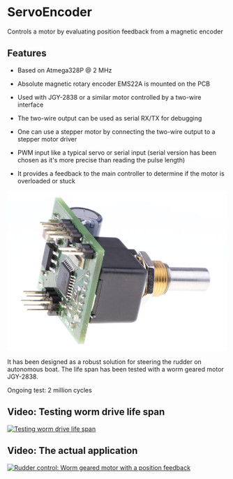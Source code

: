 # ServoEncoder
Controls a motor by evaluating position feedback from a magnetic encoder

## Features

* Based on Atmega328P @ 2 MHz

* Absolute magnetic rotary encoder EMS22A is mounted on the PCB

* Used with JGY-2838 or a similar motor controlled by a two-wire interface

* The two-wire output can be used as serial RX/TX for debugging

* One can use a stepper motor by connecting the two-wire output to a stepper motor driver

* PWM input like a typical servo or serial input (serial version has been chosen as it's more precise than reading the pulse length)

* It provides a feedback to the main controller to determine if the motor is overloaded or stuck

![ServoEncoder PCB](https://github.com/OpenTransat/ServoEncoder/blob/master/images/servoencoder.jpg "ServoEncoder PCB")

It has been designed as a robust solution for steering the rudder on autonomous boat. The life span has been tested with a worm geared motor JGY-2838.

Ongoing test: 2 million cycles

## Video: Testing worm drive life span

[![Testing worm drive life span](http://img.youtube.com/vi/ynh-ik3KGtM/0.jpg)](https://www.youtube.com/watch?v=ynh-ik3KGtM)

## Video: The actual application

[![Rudder control: Worm geared motor with a position feedback](http://img.youtube.com/vi/95Na8EOg1Mo/0.jpg)](https://www.youtube.com/watch?v=95Na8EOg1Mo)
